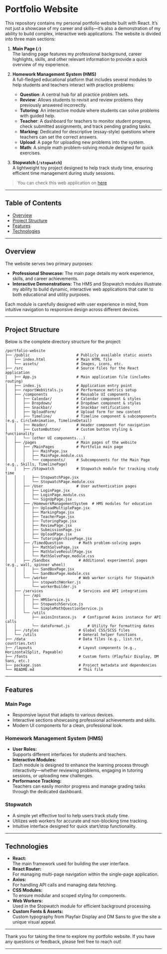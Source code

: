 # Portfolio Website

This repository contains my personal portfolio website built with React. It’s not just a showcase of my career and skills—it’s also a demonstration of my ability to build complex, interactive web applications. The website is divided into three main sections:

1. **Main Page (`/`)**  
   The landing page features my professional background, career highlights, skills, and other relevant information to provide a quick overview of my experience.

2. **Homework Management System (HMS)**  
   A full-fledged educational platform that includes several modules to help students and teachers interact with practice problems:

   - **Question**: A central hub for all practice problem sets.
   - **Review**: Allows students to revisit and review problems they previously answered incorrectly.
   - **Tutoring**: An interactive module where students can solve problems with guided help.
   - **Teacher**: A dashboard for teachers to monitor student progress, check submitted assignments, and track pending grading tasks.
   - **Marking**: Dedicated for descriptive (essay-style) questions where teachers can set the correct answers.
   - **Upload**: A page for uploading new problems into the system.
   - **Math**: A simple math problem-solving module designed for quick exercises.

3. **Stopwatch (`/stopwatch`)**  
   A lightweight toy project designed to help track study time, ensuring efficient time management during study sessions.

> You can check this web application on [here](https://91b.co.uk)

---

## Table of Contents

- [Overview](#overview)
- [Project Structure](#project-structure)
- [Features](#features)
- [Technologies](#technologies)

---

## Overview

The website serves two primary purposes:

- **Professional Showcase:** The main page details my work experience, skills, and career achievements.
- **Interactive Demonstrations:** The HMS and Stopwatch modules illustrate my ability to build dynamic, interactive web applications that cater to both educational and utility purposes.

Each module is carefully designed with user experience in mind, from intuitive navigation to responsive design across different devices.

---

## Project Structure

Below is the complete directory structure for the project:

```
/portfolio-website
├── /public                     # Publicly available static assets
│   ├── index.html              # Main HTML file
│   └── assets/                 # Images, icons, etc.
├── /src                        # Source files for the React application
│   ├── App.js                  # Main application file (includes routing)
│   ├── index.js                # Application entry point
│   ├── reportWebVitals.js      # Performance metrics setup
│   ├── /components             # Reusable UI components
│   │   ├── Calendar/           # Calendar component & styles
│   │   ├── Dropdown/           # Dropdown component & styles
│   │   ├── Snackbar/           # Snackbar notifications
│   │   ├── UploadForm/         # Upload form for new content
│   │   ├── Timeline/           # Timeline component & subcomponents (e.g., CircleAnimation, TimelineDetail)
│   │   ├── Header/             # Header component for navigation
│   │   ├── CustomButton/       # Custom button styling & functionality
│   │   └── (other UI components...)
│   ├── /pages                  # Main pages of the website
│   │   ├── /MainPages          # Portfolio main page
│   │   │   ├── MainPage.jsx
│   │   │   ├── MainPage.module.css
│   │   │   └── components/     # Subcomponents for the Main Page (e.g., Skills, TimelinePage)
│   │   ├── /Stopwatch          # Stopwatch module for tracking study time
│   │   │   ├── StopwatchPage.jsx
│   │   │   └── StopwatchPage.module.css
│   │   ├── /User               # User authentication pages
│   │   │   ├── LoginPage.jsx
│   │   │   ├── LoginPage.module.css
│   │   │   └── SignUpPage.jsx
│   │   ├── /HomeworkManagementSystem  # HMS modules for education
│   │   │   ├── UploadMultiplePage.jsx
│   │   │   ├── MarkingPage.jsx
│   │   │   ├── TeacherPage.jsx
│   │   │   ├── TutoringPage.jsx
│   │   │   ├── ReviewPage.jsx
│   │   │   ├── SubmissionPage.jsx
│   │   │   ├── UploadPage.jsx
│   │   │   └── TutoringArchivePage.jsx
│   │   ├── /TimedQuestion       # Math problem-solving pages
│   │   │   ├── MathSolvePage.jsx
│   │   │   ├── MathSolveResultPage.jsx
│   │   │   └── MathSolvePage.module.css
│   │   ├── /Sandbox             # Additional experimental pages (e.g., wall, spinner wheel)
│   │   │   ├── SandBoxPage.jsx
│   │   │   └── SandBoxPage.module.css
│   │   └── /worker              # Web worker scripts for Stopwatch
│   │       ├── stopwatchWorker.js
│   │       └── workerBuilder.js
│   ├── /services                # Services and API integrations
│   │   ├── /api
│   │   │   ├── HMSService.js
│   │   │   ├── StopwatchService.js
│   │   │   └── SimpleMathQuestionService.js
│   │   └── /utils
│   │       ├── axiosInstance.js   # Configured Axios instance for API calls
│   │       └── dateFormat.js        # Utility for formatting dates
│   ├── /styles                  # Global CSS/SCSS files
│   └── /utils                   # General helper functions
├── /data                        # Data files (e.g., list.txt, countries.txt)
├── /layouts                     # Layout components (e.g., HorizontalSplit, Pageable)
├── /fonts                       # Custom fonts (Playfair Display, DM Sans, etc.)
├── package.json                 # Project metadata and dependencies
└── README.md                    # This file
```

---

## Features

### Main Page

- Responsive layout that adapts to various devices.
- Interactive sections showcasing professional achievements and skills.
- Modern UI components for a clean, professional look.

### Homework Management System (HMS)

- **User Roles:**  
  Supports different interfaces for students and teachers.
- **Interactive Modules:**  
  Each module is designed to enhance the learning process through interactivity—whether reviewing problems, engaging in tutoring sessions, or uploading new challenges.
- **Performance Tracking:**  
  Teachers can easily monitor progress and manage grading tasks through the dedicated dashboard.

### Stopwatch

- A simple yet effective tool to help users track study time.
- Utilizes web workers for accurate and non-blocking time tracking.
- Intuitive interface designed for quick start/stop functionality.

---

## Technologies

- **React:**  
  The main framework used for building the user interface.
- **React Router:**  
  For managing multi-page navigation within the single-page application.
- **Axios:**  
  For handling API calls and managing data fetching.
- **CSS Modules:**  
  To ensure modular and scoped styling for components.
- **Web Workers:**  
  Used in the Stopwatch module for efficient background processing.
- **Custom Fonts & Assets:**  
  Custom typography from Playfair Display and DM Sans to give the site a unique visual appeal.

---

Thank you for taking the time to explore my portfolio website. If you have any questions or feedback, please feel free to reach out!

---
